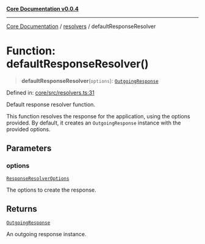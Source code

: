 [**Core Documentation v0.0.4**](../../README.md)

***

[Core Documentation](../../modules.md) / [resolvers](../README.md) / defaultResponseResolver

# Function: defaultResponseResolver()

> **defaultResponseResolver**(`options`): [`OutgoingResponse`](../../events/OutgoingResponse/classes/OutgoingResponse.md)

Defined in: [core/src/resolvers.ts:31](https://github.com/stonemjs/core/blob/93efe04ef1a71ad6f49c3b315da54d45ace50f23/src/resolvers.ts#L31)

Default response resolver function.

This function resolves the response for the application, using the options provided.
By default, it creates an `OutgoingResponse` instance with the provided options.

## Parameters

### options

[`ResponseResolverOptions`](../../declarations/type-aliases/ResponseResolverOptions.md)

The options to create the response.

## Returns

[`OutgoingResponse`](../../events/OutgoingResponse/classes/OutgoingResponse.md)

An outgoing response instance.

